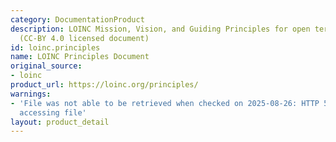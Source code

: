 ```yaml
---
category: DocumentationProduct
description: LOINC Mission, Vision, and Guiding Principles for open terminology development
  (CC-BY 4.0 licensed document)
id: loinc.principles
name: LOINC Principles Document
original_source:
- loinc
product_url: https://loinc.org/principles/
warnings:
- 'File was not able to be retrieved when checked on 2025-08-26: HTTP 503 error when
  accessing file'
layout: product_detail
---
```

